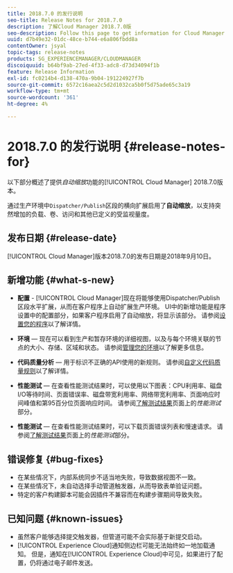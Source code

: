 ```yaml
---
title: 2018.7.0 的发行说明
seo-title: Release Notes for 2018.7.0
description: 了解Cloud Manager 2018.7.0版
seo-description: Follow this page to get information for Cloud Manager Release 2018.7.0.
uuid: d7b49e32-01dc-48ce-b744-e6a806fbdd8a
contentOwner: jsyal
topic-tags: release-notes
products: SG_EXPERIENCEMANAGER/CLOUDMANAGER
discoiquuid: b64bf9ab-27ed-4f33-adc8-d73d34094f1b
feature: Release Information
exl-id: fc0214b4-d138-470a-9b04-191224927f7b
source-git-commit: 6572c16aea2c5d2d1032ca5b0f5d75ade65c3a19
workflow-type: tm+mt
source-wordcount: '361'
ht-degree: 4%

---
```


# 2018.7.0 的发行说明 {#release-notes-for}

以下部分概述了提供&#x200B;*自动缩放*&#x200B;功能的[!UICONTROL Cloud Manager] 2018.7.0版本。

通过生产环境中`Dispatcher/Publish`区段的横向扩展启用了&#x200B;**自动缩放**，以支持突然增加的负载、卷、访问和其他已定义的受监视量度。

## 发布日期 {#release-date}

[!UICONTROL Cloud Manager]版本2018.7.0的发布日期是2018年9月10日。

## 新增功能 {#what-s-new}

* **配置** - [!UICONTROL Cloud Manager]现在将能够使用Dispatcher/Publish区段水平扩展，从而在客户程序上自动扩展生产环境。 UI中的新增功能是程序设置中的配置部分，如果客户程序启用了自动缩放，将显示该部分。 请参阅[设置您的程序](/help/getting-started/program-setup.md)以了解详情。

* **环境** — 现在可以看到生产和暂存环境的详细视图，以及与每个环境关联的节点的大小、存储、区域和状态。 请参阅[管理您的环境](/help/using/managing-environments.md)以了解更多信息。

* **代码质量分析** — 用于标识不正确的API使用的新规则。 请参阅[自定义代码质量规则](/help/using/custom-code-quality-rules.md)以了解详情。

* **性能测试** — 在查看性能测试结果时，可以使用以下图表：CPU利用率、磁盘I/O等待时间、页面错误率、磁盘带宽利用率、网络带宽利用率、页面响应时间峰值和第95百分位页面响应时间。 请参阅[了解测试结果](/help/using/code-quality-testing.md)页面上的&#x200B;*性能测试*&#x200B;部分。

* **性能测试** — 在查看性能测试结果时，可以下载页面错误列表和慢速请求。 请参阅[了解测试结果](/help/using/code-quality-testing.md)页面上的&#x200B;*性能测试*&#x200B;部分。

## 错误修复 {#bug-fixes}

* 在某些情况下，内部系统同步不适当地失败，导致数据视图不一致。
* 在某些情况下，未自动选择手动管道触发器，从而导致表单验证问题。
* 特定的客户构建脚本可能会因插件不兼容而在构建步骤期间导致失败。

## 已知问题 {#known-issues}

* 虽然客户能够选择提交触发器，但管道可能不会实际基于新提交启动。
* [!UICONTROL Experience Cloud]通知侧边栏可能无法始终如一地加载通知。 但是，通知在[!UICONTROL Experience Cloud]中可见，如果进行了配置，仍将通过电子邮件发送。
